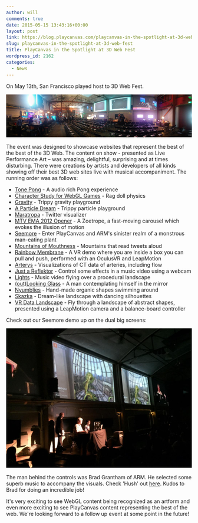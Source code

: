 ```yaml
---
author: will
comments: true
date: 2015-05-15 13:43:16+00:00
layout: post
link: https://blog.playcanvas.com/playcanvas-in-the-spotlight-at-3d-web-fest/
slug: playcanvas-in-the-spotlight-at-3d-web-fest
title: PlayCanvas in the Spotlight at 3D Web Fest
wordpress_id: 2162
categories:
  - News
---
```


On May 13th, San Francisco played host to 3D Web Fest.

[![folsom_st_foundry_panorama](/assets/media/folsom_st_foundry_panorama.jpg)](/assets/media/folsom_st_foundry_panorama.jpg)

The event was designed to showcase websites that represent the best of the best of the 3D Web. The content on show - presented as Live Performance Art – was amazing, delightful, surprising and at times disturbing. There were creations by artists and developers of all kinds showing off their best 3D web sites live with musical accompaniment. The running order was as follows:

- [Tone Pong](http://yagizmungan.com/TonePong) - A audio rich Pong experience
- [Character Study for WebGL Games](http://www.visualiser.fr/Babylon/character/default.htm) - Rag doll physics
- [Gravity](http://www.hellochar.com) - Trippy gravity playground
- [A Particle Dream](http://www.iamnop.particles/) - Trippy particle playground
- [Maratropa](https://www.marpi.studio/exhibitions/maratropa) - Twitter visualizer
- [MTV EMA 2012 Opener](http://labs.sehsucht.de/) - A Zoetrope, a fast-moving carousel which evokes the illusion of motion
- [Seemore](https://playcanv.as/p/MflWvdTW/) - Enter PlayCanvas and ARM's sinister realm of a monstrous man-eating plant
- [Mountains of Mouthness](http://www.mountainsofmouthness.com) - Mountains that read tweets aloud
- [Rainbow Membrane](https://cabbi.bo/RainbowMembrane/) - A VR demo where you are inside a box you can pull and push, performed with an OculusVR and LeapMotion
- [Arterys](https://arterys.com/) - Visualizations of CT data of arteries, including flow
- [Just a Reflektor](https://www.justareflektor.com/) - Control some effects in a music video using a webcam
- [Lights](https://helloenjoy.com/lights) - Music video flying over a procedural landscape
- [(out)Looking Glass](http://www.bendytoons.com/webgl/Outlooking.html) - A man contemplating himself in the mirror
- [Nyumblies](http://axum.graphics/Nyumblies) - Hand-made organic shapes swimming around
- [Skazka](https://thefwa.com/cases/skazka) - Dream-like landscape with dancing silhouettes
- [VR Data Landscape](https://kinetecharts.org/) - Fly through a landscape of abstract shapes, presented using a LeapMotion camera and a balance-board controller

Check out our Seemore demo up on the dual big screens:

[![seemore](/assets/media/seemore-2.jpg)](/assets/media/seemore-2.jpg)

The man behind the controls was Brad Grantham of ARM. He selected some superb music to accompany the visuals. Check 'Hush' out [here](https://incompetech.com/wordpress/2014/01/984/). Kudos to Brad for doing an incredible job!

It's very exciting to see WebGL content being recognized as an artform and even more exciting to see PlayCanvas content representing the best of the web. We're looking forward to a follow up event at some point in the future!
